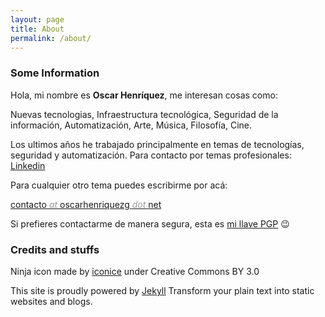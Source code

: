 ```yaml
---
layout: page
title: About
permalink: /about/
---
```


### Some Information

Hola, mi nombre es **Oscar Henríquez**, me interesan cosas como:

Nuevas tecnologias, Infraestructura tecnológica, Seguridad de la información, Automatización, Arte, Música, Filosofía, Cine.

Los ultimos años he trabajado principalmente en temas de tecnologías, seguridad y automatización.
Para contacto por temas profesionales: [Linkedin](https://www.linkedin.com/in/oscarhenriquez/)

Para cualquier otro tema puedes escribirme por acá:

[contacto <span style="color: #999999;"><em>at</em> </span>oscarhenriquezg <span style="color: #999999;"><em>dot</em> </span>net](mailto:%63%6Fnta%63t%6F@os%63a%72h%65%6Eri%71uezg.n%65t)

Si prefieres contactarme de manera segura, esta es [mi llave PGP](https://github.com/oscarhenriquezg/oscarhenriquezg.github.io/blob/master/pgp-key-ohg.key) 😉

### Credits and stuffs


Ninja icon made by [iconice](https://www.flaticon.com/authors/iconnice) under Creative Commons BY 3.0

This site is proudly powered by [Jekyll](https://jekyllrb.com/) Transform your plain text into static websites and blogs.
